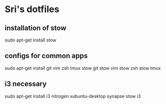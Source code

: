 # Sri's dotfiles

## installation of stow
sudo apt-get install stow 

## configs for common apps
sudo apt-get install git vim zsh tmux
stow git
stow vim
stow zsh
stow tmux

## i3 necessary
sudo apt-get install i3 nitrogen xubuntu-desktop synapse
stow i3
